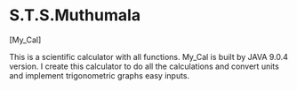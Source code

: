 # S.T.S.Muthumala
[My_Cal]

This is a scientific calculator with all functions. My_Cal is built by JAVA 9.0.4 version. I create this calculator to do all the calculations and convert units and implement trigonometric graphs easy inputs.
 
